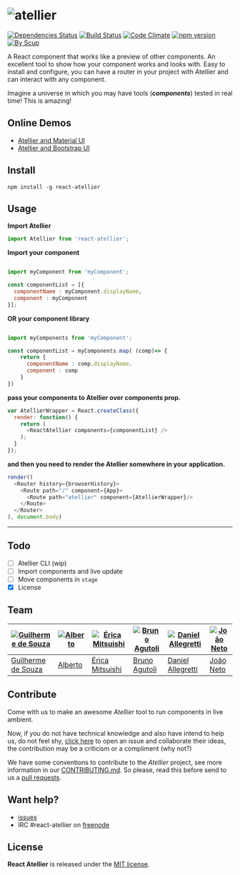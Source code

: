 # ![atellier](http://i.imgur.com/UvDJ8c5.jpg)

[![Dependencies Status](https://david-dm.org/scup/Atellier.svg)](https://david-dm.org/scup/Atellier)
[![Build Status](https://travis-ci.org/scup/Atellier.svg?branch=development)](https://travis-ci.org/scup/Atellier)
[![Code Climate](https://codeclimate.com/github/scup/Atellier/badges/gpa.svg)](https://codeclimate.com/github/scup/Atellier)
[![npm version](https://badge.fury.io/js/react-atellier.svg)](https://badge.fury.io/js/react-atellier)
[![By Scup](https://img.shields.io/badge/by-Scup-orange.svg)](http://developers.scup.com)



A React component that works like a preview of other components. An excellent tool to show how your component works and looks with. Easy to install and configure, you can have a router in your project with Atellier and can interact with any component.

Imagine a universe in which you may have tools (***components***) tested in real time! This is amazing!

## Online Demos
* [Atellier and Material UI](https://github.com/callemall/material-ui)
* [Atellier and Bootstrap UI](https://github.com/callemall/material-ui)

## Install
```shell
npm install -g react-atellier
```

## Usage



**Import Atellier**
```javascript
import Atellier from 'react-atellier';
```
**Import your component**
```javascript

import myComponent from 'myComponent';

const componentList = [{
  componentName : myComponent.displayName,
  component : myComponent
}];

```
**OR your component library**
```javascript

import myComponents from 'myComponent';

const componentList = myComponents.map( (comp)=> {
    return {
      componentName : comp.displayName,
      component : comp
    }
})

```
**pass your components to Atellier over components prop.**
```javascript
var AtellierWrapper = React.createClass({
  render: function() {
    return (
      <ReactAtellier components={componentList} />
    );
  }
});
```
**and then you need to render the Atellier somewhere in your application.**
```javascript
render((
  <Router history={browserHistory}>
    <Route path="/" component={App}>
      <Route path="atellier" component={AtellierWrapper}/>
    </Route>
  </Router>
), document.body)
```



---







## Todo
- [ ] Atellier CLI (wip)
- [ ] Import components and live update
- [ ] Move components in `stage`
- [x] License

## Team

[![Guilherme de Souza](https://avatars1.githubusercontent.com/u/2624370?v=3&s=120)](https://github.com/guisouza) | [![Alberto](https://avatars1.githubusercontent.com/u/717537?v=3&s=120)](https://github.com/albertossilva) | [![Érica Mitsuishi](https://avatars2.githubusercontent.com/u/3091890?v=3&s=120)](https://github.com/mitsuishihidemi) | [![Bruno Agutoli](https://avatars2.githubusercontent.com/u/298845?v=3&s=120)](https://github.com/agutoli) | [![Daniel Allegretti](https://avatars1.githubusercontent.com/u/317584?v=3&s=120)](https://github.com/allegretti) | [![João Neto](https://avatars2.githubusercontent.com/u/547989?v=3&s=120)](https://github.com/allegretti)
---|---|---|---|---|---
[Guilherme de Souza](https://github.com/guisouza) | [Alberto](https://github.com/albertossilva) | [Érica Mitsuishi](https://github.com/mitsuishihidemi) | [Bruno Agutoli](https://github.com/agutoli) | [Daniel Allegretti](https://github.com/allegretti) | [João Neto](https://github.com/joaoneto)

## Contribute
Come with us to make an awesome *Atellier* tool to run components in live ambient.

Now, if you do not have technical knowledge and also have intend to help us, do not feel shy, [click here](https://github.com/scup/Atellier/issues) to open an issue and collaborate their ideas, the contribution may be a criticism or a compliment (why not?)

We have some conventions to contribute to the *Atellier* project, see more information in our [CONTRIBUTING.md](CONTRIBUTING.md). So please, read this before send to us a [pull requests](https://github.com/scup/Atellier/pulls).

## Want help?
- [issues](https://github.com/scup/Atellier/issues)
- IRC #react-atellier on [freenode](https://freenode.net/)


## License

**React Atellier** is released under the
[MIT license](https://github.com/scup/Atellier/blob/development/LICENSE.md).
